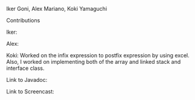 Iker Goni, Alex Mariano, Koki Yamaguchi

Contributions

 Iker:
 
 Alex:
 
 Koki: Worked on the infix expression to postfix expression by using excel. Also, I worked on implementing both of the array and linked stack and interface class.
 
 Link to Javadoc:
 
 Link to Screencast:
